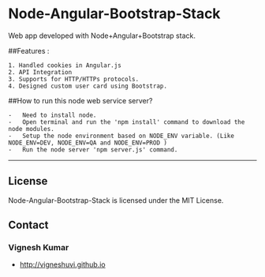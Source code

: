 # Node-Angular-Bootstrap-Stack 

Web app developed with Node+Angular+Bootstrap stack.

##Features :

    1. Handled cookies in Angular.js
    2. API Integration
    3. Supports for HTTP/HTTPs protocols. 
    4. Designed custom user card using Bootstrap. 


##How to run this node web service server?

    -   Need to install node.
    -   Open terminal and run the 'npm install' command to download the node modules.
    -   Setup the node environment based on NODE_ENV variable. (Like NODE_ENV=DEV, NODE_ENV=QA and NODE_ENV=PROD )
    -   Run the node server 'npm server.js' command.


___

## License

Node-Angular-Bootstrap-Stack is licensed under the MIT License.

## Contact

### Vignesh Kumar
* http://vigneshuvi.github.io
